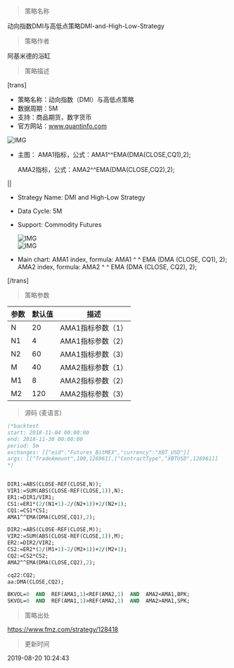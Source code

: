
> 策略名称

动向指数DMI与高低点策略DMI-and-High-Low-Strategy

> 策略作者

阿基米德的浴缸

> 策略描述

[trans]
- 策略名称：动向指数（DMI）与高低点策略
- 数据周期：5M
- 支持：商品期货，数字货币
- 官方网站：www.quantinfo.com



![IMG](https://www.fmz.com/upload/asset/739ea1e668541f362205d9b5acb43372.png)

- 主图：
  AMA1指标，公式：AMA1^^EMA(DMA(CLOSE,CQ1),2);

  AMA2指标，公式：AMA2^^EMA(DMA(CLOSE,CQ2),2);

||

- Strategy Name: DMI and High-Low Strategy
- Data Cycle: 5M
- Support: Commodity Futures

  ![IMG](https://www.fmz.com/upload/asset/e373cde011ba569f143e399a6f51528d.png)  
  ![IMG](https://www.fmz.com/upload/asset/9c51e404853a232c50c6ef12bb809e7d.png) 

- Main chart:
  AMA1 index, formula: AMA1 ^ ^ EMA (DMA (CLOSE, CQ1), 2);
  AMA2 index, formula: AMA2 ^ ^ EMA (DMA (CLOSE, CQ2), 2);

[/trans]

> 策略参数



|参数|默认值|描述|
|----|----|----|
|N|20|AMA1指标参数（1）|AMA1 index parameter(1)|
|N1|4|AMA1指标参数（2）|AMA1 index parameter(2)|
|N2|60|AMA1指标参数（3）|AMA1 index parameter(3)|
|M|40|AMA2指标参数（1）|AMA2 index parameter(1)|
|M1|8|AMA2指标参数（2）|AMA2 index parameter(2)|
|M2|120|AMA2指标参数（3）|AMA2 index parameter(3)|


> 源码 (麦语言)

``` pascal
(*backtest
start: 2018-11-04 00:00:00
end: 2018-11-30 00:00:00
period: 5m
exchanges: [{"eid":"Futures_BitMEX","currency":"XBT_USD"}]
args: [["TradeAmount",100,126961],["ContractType","XBTUSD",126961]]
*)


DIR1:=ABS(CLOSE-REF(CLOSE,N));
VIR1:=SUM(ABS(CLOSE-REF(CLOSE,1)),N);
ER1:=DIR1/VIR1;
CS1:=ER1*(2/(N1+1)-2/(N2+1))+2/(N2+1);
CQ1:=CS1*CS1;
AMA1^^EMA(DMA(CLOSE,CQ1),2);

DIR2:=ABS(CLOSE-REF(CLOSE,M));
VIR2:=SUM(ABS(CLOSE-REF(CLOSE,1)),M);
ER2:=DIR2/VIR2;
CS2:=ER2*(2/(M1+1)-2/(M2+1))+2/(M2+1);
CQ2:=CS2*CS2;
AMA2^^EMA(DMA(CLOSE,CQ2),2);

cq22:CQ2;
aa:DMA(CLOSE,CQ2);

BKVOL=0  AND  REF(AMA1,1)<REF(AMA2,1)  AND  AMA2<AMA1,BPK;
SKVOL=0  AND  REF(AMA1,1)>REF(AMA2,1)  AND  AMA2>AMA1,SPK;
```

> 策略出处

https://www.fmz.com/strategy/128418

> 更新时间

2019-08-20 10:24:43

